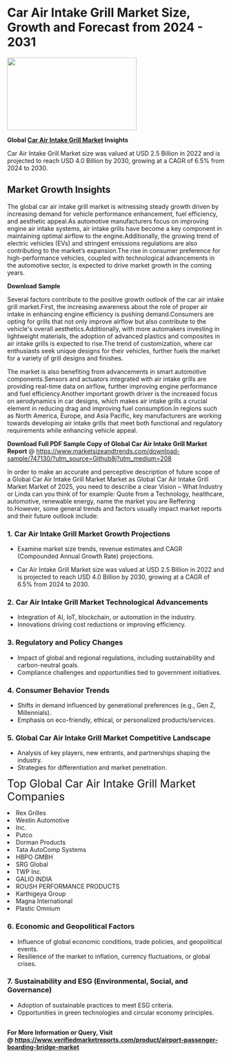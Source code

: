 <H1>Car Air Intake Grill Market Size, Growth and Forecast from 2024 - 2031</H1><img class="aligncenter size-medium wp-image-584254" src="https://thirdeyenews.in/wp-content/uploads/2024/09/Global-Market-Research-300x168.jpeg" alt="" width="300" height="168" /><p><strong>Global&nbsp;<a href="https://www.marketsizeandtrends.com/download-sample/747130/?utm_source=Github8j?utm_medium=208">Car Air Intake Grill Market</a> Insights</strong></p><p>Car Air Intake Grill Market size was valued at USD 2.5 Billion in 2022 and is projected to reach USD 4.0 Billion by 2030, growing at a CAGR of 6.5% from 2024 to 2030.</p><p><h2>Market Growth Insights</h2> <p>The global car air intake grill market is witnessing steady growth driven by increasing demand for vehicle performance enhancement, fuel efficiency, and aesthetic appeal.As automotive manufacturers focus on improving engine air intake systems, air intake grills have become a key component in maintaining optimal airflow to the engine.Additionally, the growing trend of electric vehicles (EVs) and stringent emissions regulations are also contributing to the market’s expansion.The rise in consumer preference for high-performance vehicles, coupled with technological advancements in the automotive sector, is expected to drive market growth in the coming years.</p> <p><strong>Download Sample</strong></p> <p>Several factors contribute to the positive growth outlook of the car air intake grill market.First, the increasing awareness about the role of proper air intake in enhancing engine efficiency is pushing demand.Consumers are opting for grills that not only improve airflow but also contribute to the vehicle's overall aesthetics.Additionally, with more automakers investing in lightweight materials, the adoption of advanced plastics and composites in air intake grills is expected to rise.The trend of customization, where car enthusiasts seek unique designs for their vehicles, further fuels the market for a variety of grill designs and finishes.</p> <p>The market is also benefiting from advancements in smart automotive components.Sensors and actuators integrated with air intake grills are providing real-time data on airflow, further improving engine performance and fuel efficiency.Another important growth driver is the increased focus on aerodynamics in car designs, which makes air intake grills a crucial element in reducing drag and improving fuel consumption.In regions such as North America, Europe, and Asia Pacific, key manufacturers are working towards developing air intake grills that meet both functional and regulatory requirements while enhancing vehicle appeal.</p> <p><span class=""><strong>Download Full PDF Sample Copy of Global Car Air Intake Grill Market Report</strong> @ <a href="https://www.marketsizeandtrends.com/download-sample/747130/?utm_source=Github8j?utm_medium=208" target="_blank">https://www.marketsizeandtrends.com/download-sample/747130/?utm_source=Github8j?utm_medium=208</a></span></p><p>In order to make an accurate and perceptive description of future scope of a Global&nbsp;Car Air Intake Grill Market Market as Global&nbsp;Car Air Intake Grill Market Market of 2025, you need to describe a clear Vision &ndash; What Industry or Linda can you think of for example: Quote from a Technology, healthcare, automotive, renewable energy, name the market you are Reffering to.However, some general trends and factors usually impact market reports and their future outlook include:</p><h3>1.&nbsp;<strong>Car Air Intake Grill Market Growth Projections</strong></h3><ul><li>Examine market size trends, revenue estimates and CAGR (Compounded Annual Growth Rate) projections.</li><li><p>Car Air Intake Grill Market size was valued at USD 2.5 Billion in 2022 and is projected to reach USD 4.0 Billion by 2030, growing at a CAGR of 6.5% from 2024 to 2030.</p></li></ul><h3>2.&nbsp;<strong>Car Air Intake Grill Market Technological Advancements</strong></h3><ul><li>Integration of AI, IoT, blockchain, or automation in the industry.</li><li>Innovations driving cost reductions or improving efficiency.</li></ul><h3>3.&nbsp;<strong>Regulatory and Policy Changes</strong></h3><ul><li>Impact of global and regional regulations, including sustainability and carbon-neutral goals.</li><li>Compliance challenges and opportunities tied to government initiatives.</li></ul><h3>4.&nbsp;<strong>Consumer Behavior Trends</strong></h3><ul><li>Shifts in demand influenced by generational preferences (e.g., Gen Z, Millennials).</li><li>Emphasis on eco-friendly, ethical, or personalized products/services.</li></ul><h3>5.&nbsp;<strong>Global Car Air Intake Grill Market Competitive Landscape</strong></h3><ul><li>Analysis of key players, new entrants, and partnerships shaping the industry.</li><li>Strategies for differentiation and market penetration.</li></ul><p data-pm-slice="1 1 []"><span style="color: inherit; font-family: inherit; font-size: 25px;">Top Global Car Air Intake Grill Market Companies</span></p><div class="" data-test-id=""><p><li>Rex Grilles</li><li> Westin Automotive</li><li> Inc.</li><li> Putco</li><li> Dorman Products</li><li> Tata AutoComp Systems</li><li> HBPO GMBH</li><li> SRG Global</li><li> TWP Inc.</li><li> GALIO INDIA</li><li> ROUSH PERFORMANCE PRODUCTS</li><li> Karthigeya Group</li><li> Magna International</li><li> Plastic Omnium</li></p></div><h3>6.&nbsp;<strong>Economic and Geopolitical Factors</strong></h3><ul><li>Influence of global economic conditions, trade policies, and geopolitical events.</li><li>Resilience of the market to inflation, currency fluctuations, or global crises.</li></ul><h3>7.&nbsp;<strong>Sustainability and ESG (Environmental, Social, and Governance)</strong></h3><ul><li>Adoption of sustainable practices to meet ESG criteria.</li><li>Opportunities in green technologies and circular economy principles.</li></ul><h2><strong style="font-size: 14px;">For More Information or Query, Visit @&nbsp;</strong><a style="background-color: #ffffff; font-size: 14px;" href="https://www.marketsizeandtrends.com/report/car-air-intake-grill-market/" target="_blank">https://www.verifiedmarketreports.com/product/airport-passenger-boarding-bridge-market</a></h2>
